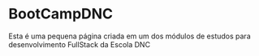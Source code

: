 # BootCampDNC
 Esta é uma pequena página criada em um dos módulos de estudos para desenvolvimento FullStack da Escola DNC
